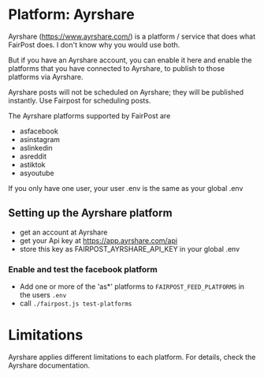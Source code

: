 # Platform: Ayrshare

Ayrshare (https://www.ayrshare.com/) is a platform / service
that does what FairPost does. I don't know why you would
use both.

But if you have an Ayrshare account, you can enable
it here and enable the platforms that you have connected
to Ayrshare, to publish to those platforms via Ayrshare.

Ayrshare posts will not be scheduled on Ayrshare; 
they will be published instantly. Use Fairpost for
scheduling posts.

The Ayrshare platforms supported by FairPost are 
- asfacebook
- asinstagram
- aslinkedin
- asreddit
- astiktok
- asyoutube

If you only have one user, your user .env is 
the same as your global .env

## Setting up the Ayrshare platform

- get an account at Ayrshare
- get your Api key at https://app.ayrshare.com/api
- store this key as FAIRPOST_AYRSHARE_API_KEY in your global .env

### Enable and test the facebook platform
 - Add one or more of the 'as*' platforms to `FAIRPOST_FEED_PLATFORMS` in the users `.env`
 - call `./fairpost.js test-platforms`

# Limitations 

Ayrshare applies different limitations to each platform.
For details, check the Ayrshare documentation.